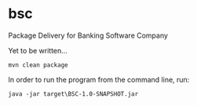 # bsc
Package Delivery for Banking Software Company

Yet to be written...

```
mvn clean package
```

In order to run the program from the command line, run:
```
java -jar target\BSC-1.0-SNAPSHOT.jar
```
